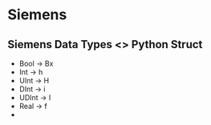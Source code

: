 # Siemens
## Siemens Data Types <> Python Struct
- Bool  -> Bx
- Int   -> h
- UInt  -> H
- DInt  -> i
- UDInt -> I
- Real  -> f
- 
